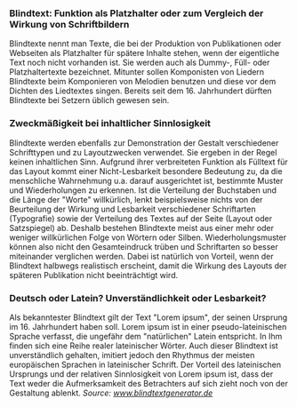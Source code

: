 ### Blindtext: Funktion als Platzhalter oder zum Vergleich der Wirkung von Schriftbildern

Blindtexte nennt man Texte, die bei der Produktion von Publikationen oder Webseiten als Platzhalter für spätere Inhalte stehen, wenn der eigentliche Text noch nicht vorhanden ist. Sie werden auch als Dummy-, Füll- oder Platzhaltertexte bezeichnet. Mitunter sollen Komponisten von Liedern Blindtexte beim Komponieren von Melodien benutzen und diese vor dem Dichten des Liedtextes singen. Bereits seit dem 16. Jahrhundert dürften Blindtexte bei Setzern üblich gewesen sein.

### Zweckmäßigkeit bei inhaltlicher Sinnlosigkeit

Blindtexte werden ebenfalls zur Demonstration der Gestalt verschiedener Schrifttypen und zu Layoutzwecken verwendet. Sie ergeben in der Regel keinen inhaltlichen Sinn. Aufgrund ihrer verbreiteten Funktion als Fülltext für das Layout kommt einer Nicht-Lesbarkeit besondere Bedeutung zu, da die menschliche Wahrnehmung u.a. darauf ausgerichtet ist, bestimmte Muster und Wiederholungen zu erkennen. Ist die Verteilung der Buchstaben und die Länge der "Worte" willkürlich, lenkt beispielsweise nichts von der Beurteilung der Wirkung und Lesbarkeit verschiedener Schriftarten (Typografie) sowie der Verteilung des Textes auf der Seite (Layout oder Satzspiegel) ab. Deshalb bestehen Blindtexte meist aus einer mehr oder weniger willkürlichen Folge von Wörtern oder Silben. Wiederholungsmuster können also nicht den Gesamteindruck trüben und Schriftarten so besser miteinander verglichen werden. Dabei ist natürlich von Vorteil, wenn der Blindtext halbwegs realistisch erscheint, damit die Wirkung des Layouts der späteren Publikation nicht beeinträchtigt wird.

### Deutsch oder Latein? Unverständlichkeit oder Lesbarkeit?

Als bekanntester Blindtext gilt der Text "Lorem ipsum", der seinen Ursprung im 16. Jahrhundert haben soll. Lorem ipsum ist in einer pseudo-lateinischen Sprache verfasst, die ungefähr dem "natürlichen" Latein entspricht. In Ihm finden sich eine Reihe realer lateinischer Wörter. Auch dieser Blindtext ist unverständlich gehalten, imitiert jedoch den Rhythmus der meisten europäischen Sprachen in lateinischer Schrift. Der Vorteil des lateinischen Ursprungs und der relativen Sinnlosigkeit von Lorem ipsum ist, dass der Text weder die Aufmerksamkeit des Betrachters auf sich zieht noch von der Gestaltung ablenkt. _Source: www.blindtextgenerator.de_